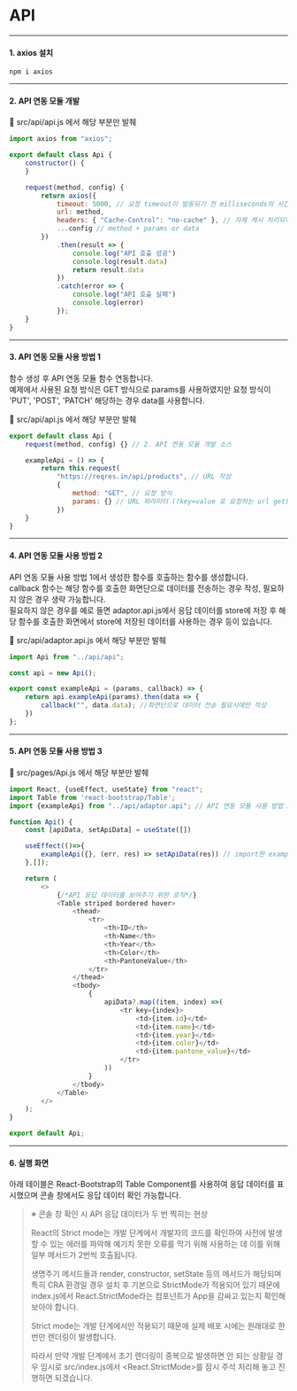 # API
***

#### 1. axios 설치
```
npm i axios
```
***

#### 2. API 연동 모듈 개발

📂 src/api/api.js 에서 해당 부분만 발췌

```javascript
import axios from "axios";

export default class Api {
    constructor() {
    }

    request(method, config) {
        return axios({
            timeout: 5000, // 요청 timeout이 발동되기 전 milliseconds의 시간을 요청. timeout 보다 요청이 길어진다면, 요청은 취소됨
            url: method,
            headers: { "Cache-Control": "no-cache" }, // 자체 캐시 처리되어 실제 서버를 호출하지 않는 현상 해결
            ...config // method + params or data
        })
            .then(result => {
                console.log("API 호출 성공")
                console.log(result.data)
                return result.data
            })
            .catch(error => {
                console.log("API 호출 실패")
                console.log(error)
            });
    }
}
```
***

#### 3. API 연동 모듈 사용 방법 1

함수 생성 후 API 연동 모듈 함수 연동합니다.   
예제에서 사용된 요청 방식은 GET 방식으로 params를 사용하였지만 요청 방식이 'PUT', 'POST', 'PATCH' 해당하는 경우 data를 사용합니다.


📂 src/api/api.js 에서 해당 부분만 발췌

```javascript
export default class Api {
    request(method, config) {} // 2. API 연동 모듈 개발 소스

    exampleApi = () => {
        return this.request(
            "https://reqres.in/api/products", // URL 작성
            {
                method: "GET", // 요청 방식
                params: {} // URL 파라미터 (?key=value 로 요청하는 url get방식을 객체로 표현한 것)
            })
    }
}
```
***

#### 4. API 연동 모듈 사용 방법 2

API 연동 모듈 사용 방법 1에서 생성한 함수를 호출하는 함수를 생성합니다.   
callback 함수는 해당 함수를 호출한 화면단으로 데이터를 전송하는 경우 작성, 필요하지 않은 경우 생략 가능합니다.   
필요하지 않은 경우를 예로 들면 adaptor.api.js에서 응답 데이터를 store에 저장 후 해당 함수를 호출한 화면에서 store에 저장된 데이터를 사용하는 경우 등이 있습니다.

📂 src/api/adaptor.api.js 에서 해당 부분만 발췌

```javascript
import Api from "../api/api";

const api = new Api();

export const exampleApi = (params, callback) => {
    return api.exampleApi(params).then(data => {
        callback("", data.data); //화면단으로 데이터 전송 필요시에만 작성
    })
};
```

***

#### 5. API 연동 모듈 사용 방법 3

📂 src/pages/Api.js 에서 해당 부분만 발췌

```javascript
import React, {useEffect, useState} from "react";
import Table from 'react-bootstrap/Table';
import {exampleApi} from "../api/adaptor.api"; // API 연동 모듈 사용 방법 2에서 생성한 함수 import

function Api() {
    const [apiData, setApiData] = useState([])

    useEffect(()=>{
        exampleApi({}, (err, res) => setApiData(res)) // import한 exampleApi 함수 사용 방법
    },[]);

    return (
        <>
            {/*API 응답 데이터를 보여주기 위한 로직*/}
            <Table striped bordered hover> 
                <thead>
                    <tr>
                        <th>ID</th>
                        <th>Name</th>
                        <th>Year</th>
                        <th>Color</th>
                        <th>PantoneValue</th>
                    </tr>
                </thead>
                <tbody>
                    {
                        apiData?.map((item, index) =>(
                            <tr key={index}>
                                <td>{item.id}</td>
                                <td>{item.name}</td>
                                <td>{item.year}</td>
                                <td>{item.color}</td>
                                <td>{item.pantone_value}</td>
                            </tr>
                        ))
                    }
                </tbody>
            </Table>
        </>
    );
}

export default Api;
```
***

#### 6. 실행 화면

아래 테이블은 React-Bootstrap의 Table Component를 사용하여 응답 데이터를 표시했으며 콘솔 창에서도 응답 데이터 확인 가능합니다.

> ※ 콘솔 창 확인 시 API 응답 데이터가 두 번 찍히는 현상   
>   
> React의 Strict mode는 개발 단계에서 개발자의 코드를 확인하여 사전에 발생할 수 있는 에러를 파악해 예기치 못한 오류를 막기 위해 사용하는 데 이를 위해 일부 메서드가 2번씩 호출됩니다.   
>    
> 생명주기 메서드들과 render, constructor, setState 등의 메서드가 해당되며 특히 CRA 환경일 경우 설치 후 기본으로 StrictMode가 적용되어 있기 때문에 index.js에서 React.StrictMode라는 컴포넌트가 App을 감싸고 있는지 확인해 보아야 합니다.   
>   
> Strict mode는 개발 단계에서만 적용되기 때문에 실제 배포 시에는 원래대로 한 번만 렌더링이 발생합니다.   
>    
> 따라서 만약 개발 단계에서 초기 렌더링이 중복으로 발생하면 안 되는 상황일 경우 임시로 src/index.js에서 <React.StrictMode>를 잠시 주석 처리해 놓고 진행하면 되겠습니다.

